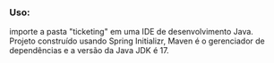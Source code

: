 ### Uso:
importe a pasta "ticketing" em uma IDE de desenvolvimento Java.
</br> Projeto construído usando Spring Initializr, Maven é o gerenciador de dependências e a versão da Java JDK é 17.
